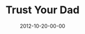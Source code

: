 ---
layout: message
category: message
series: "A Journey Home"
title: "Trust Your Dad"
date: 2012-10-20-00-00
message_id: 753
audio: "http://s3.amazonaws.com/crossroads-media/media/legacy/mp3/journeyhome_03.mp3"
audio-duration: "45:46"
program: "http://s3.amazonaws.com/crossroads-media/media/legacy/documents/10_20-21_12_HOMEProgram.pdf"
description: "Who are you depending on? Our orphan tendencies come from our desperate search for approval."
video: "https://s3.amazonaws.com/crossroadsvideomessages/journeyhome_03.mp4"
video-duration: "45:52"
video-image: "http://s3.amazonaws.com/crossroads-media/images/legacy/content/journeyhome_03_still.jpg"
explicit: false
---